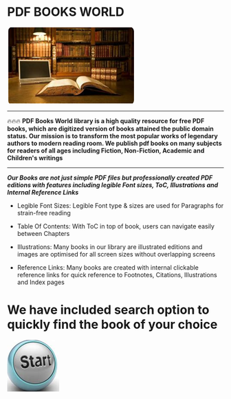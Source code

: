 # PDF BOOKS WORLD

<img src="https://github.com/JoshuaHender/new-books/blob/main/books.png"/>

____

🔥🔥🔥 **PDF Books World library is a high quality resource for free PDF books, which are digitized version of books attained the public domain status. Our mission is to transform the most popular works of legendary authors to modern reading room. We publish pdf books on many subjects for readers of all ages including Fiction, Non-Fiction, Academic and Children's writings**

____

***Our Books are not just simple PDF files but professionally created PDF editions with features including legible Font sizes, ToC, Illustrations and Internal Reference Links***

+  Legible Font Sizes: Legible Font type & sizes are used for Paragraphs for strain-free reading

+  Table Of Contents: With ToC in top of book, users can navigate easily between Chapters

+  Illustrations: Many books in our library are illustrated editions and images are optimised for all screen sizes without overlapping screens

+  Reference Links:  Many books are created with internal clickable reference links for quick reference to  Footnotes, Citations, Illustrations and Index pages

#  We have  included search option to quickly find the book of your choice

<img src="https://github.com/JoshuaHender/new-books/blob/main/start.png"/>
